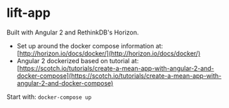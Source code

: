 # lift-app

Built with Angular 2 and RethinkDB's Horizon.

- Set up around the docker compose information at: [http://horizon.io/docs/docker/](http://horizon.io/docs/docker/)
- Angular 2 dockerized based on tutorial at: [https://scotch.io/tutorials/create-a-mean-app-with-angular-2-and-docker-compose](https://scotch.io/tutorials/create-a-mean-app-with-angular-2-and-docker-compose)

Start with: `docker-compose up`
